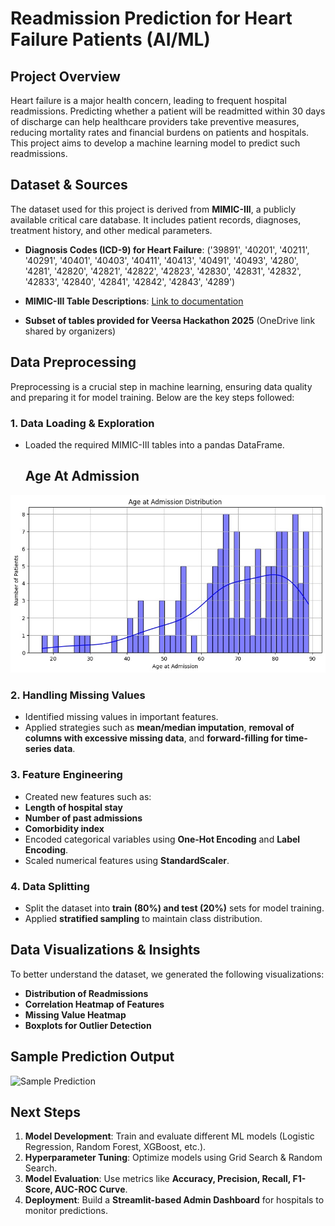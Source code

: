 # Readmission Prediction for Heart Failure Patients (AI/ML)

## Project Overview
Heart failure is a major health concern, leading to frequent hospital readmissions. Predicting whether a patient will be readmitted within 30 days of discharge can help healthcare providers take preventive measures, reducing mortality rates and financial burdens on patients and hospitals. This project aims to develop a machine learning model to predict such readmissions.

## Dataset & Sources
The dataset used for this project is derived from **MIMIC-III**, a publicly available critical care database. It includes patient records, diagnoses, treatment history, and other medical parameters.

- **Diagnosis Codes (ICD-9) for Heart Failure**: ('39891', '40201', '40211', '40291', '40401', '40403', '40411', '40413', '40491', '40493', '4280', '4281', '42820', '42821', '42822', '42823', '42830', '42831', '42832', '42833', '42840', '42841', '42842', '42843', '4289')

- **MIMIC-III Table Descriptions**: [Link to documentation](https://mimic.mit.edu/docs/iii/tables/)
- **Subset of tables provided for Veersa Hackathon 2025** (OneDrive link shared by organizers)

## Data Preprocessing
Preprocessing is a crucial step in machine learning, ensuring data quality and preparing it for model training. Below are the key steps followed:

### **1. Data Loading & Exploration**
- Loaded the required MIMIC-III tables into a pandas DataFrame.

  ## Age At Admission
![Age At Admission](images/Age_at_admission.jpg)
 

### **2. Handling Missing Values**
- Identified missing values in important features.
- Applied strategies such as **mean/median imputation**, **removal of columns with excessive missing data**, and **forward-filling for time-series data**.

  

### **3. Feature Engineering**
- Created new features such as:
- **Length of hospital stay**
- **Number of past admissions**
- **Comorbidity index**
- Encoded categorical variables using **One-Hot Encoding** and **Label Encoding**.
- Scaled numerical features using **StandardScaler**.
  

### **4. Data Splitting**
- Split the dataset into **train (80%) and test (20%)** sets for model training.
- Applied **stratified sampling** to maintain class distribution.

## Data Visualizations & Insights
To better understand the dataset, we generated the following visualizations:
- **Distribution of Readmissions**
- **Correlation Heatmap of Features**
- **Missing Value Heatmap**
- **Boxplots for Outlier Detection**



## Sample Prediction Output
![Sample Prediction](Images/sample_prediction.png)


## Next Steps
1. **Model Development**: Train and evaluate different ML models (Logistic Regression, Random Forest, XGBoost, etc.).
2. **Hyperparameter Tuning**: Optimize models using Grid Search & Random Search.
3. **Model Evaluation**: Use metrics like **Accuracy, Precision, Recall, F1-Score, AUC-ROC Curve**.
4. **Deployment**: Build a **Streamlit-based Admin Dashboard** for hospitals to monitor predictions.

